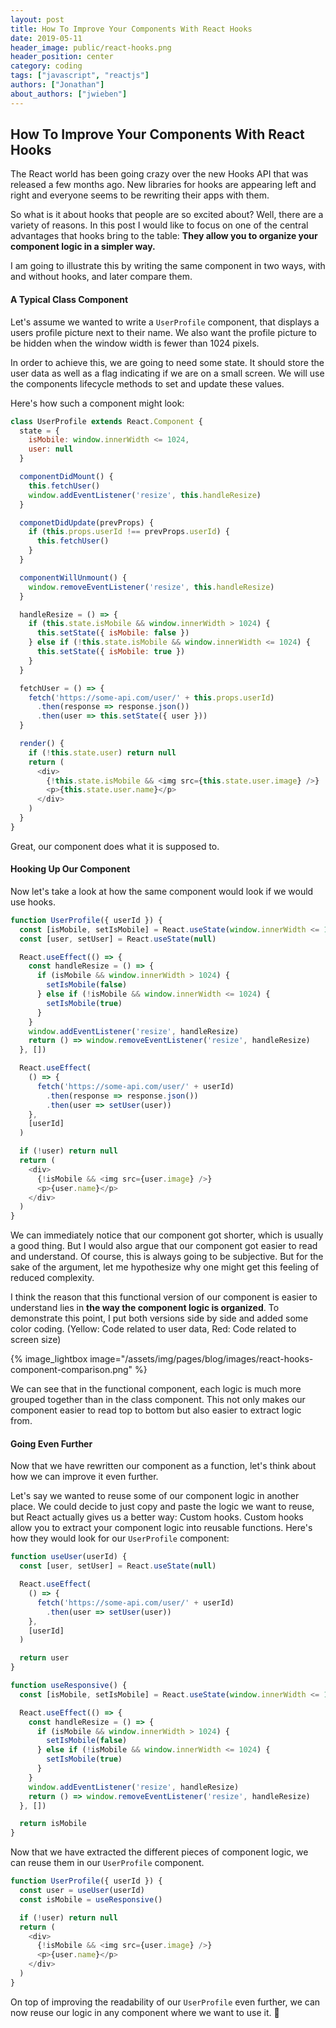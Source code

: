 ```yaml
---
layout: post
title: How To Improve Your Components With React Hooks
date: 2019-05-11
header_image: public/react-hooks.png
header_position: center
category: coding
tags: ["javascript", "reactjs"]
authors: ["Jonathan"]
about_authors: ["jwieben"]
---
```


## How To Improve Your Components With React Hooks

The React world has been going crazy over the new Hooks API that was released a few months ago. New libraries for hooks are appearing left and right and everyone seems to be rewriting their apps with them.

So what is it about hooks that people are so excited about? Well, there are a variety of reasons. In this post I would like to focus on one of the central advantages that hooks bring to the table: **They allow you to organize your component logic in a simpler way.**

I am going to illustrate this by writing the same component in two ways, with and without hooks, and later compare them.

#### A Typical Class Component

Let's assume we wanted to write a `UserProfile` component, that displays a users profile picture next to their name. We also want the profile picture to be hidden when the window width is fewer than 1024 pixels.

In order to achieve this, we are going to need some state. It should store the user data as well as a flag indicating if we are on a small screen. We will use the components lifecycle methods to set and update these values.

Here's how such a component might look:

```js
class UserProfile extends React.Component {
  state = {
    isMobile: window.innerWidth <= 1024,
    user: null
  }

  componentDidMount() {
    this.fetchUser()
    window.addEventListener('resize', this.handleResize)
  }

  componetDidUpdate(prevProps) {
    if (this.props.userId !== prevProps.userId) {
      this.fetchUser()
    }
  }

  componentWillUnmount() {
    window.removeEventListener('resize', this.handleResize)
  }

  handleResize = () => {
    if (this.state.isMobile && window.innerWidth > 1024) {
      this.setState({ isMobile: false })
    } else if (!this.state.isMobile && window.innerWidth <= 1024) {
      this.setState({ isMobile: true })
    }
  }

  fetchUser = () => {
    fetch('https://some-api.com/user/' + this.props.userId)
      .then(response => response.json())
      .then(user => this.setState({ user }))
  }

  render() {
    if (!this.state.user) return null
    return (
      <div>
        {!this.state.isMobile && <img src={this.state.user.image} />}
        <p>{this.state.user.name}</p>
      </div>
    )
  }
}
```

Great, our component does what it is supposed to.

#### Hooking Up Our Component

Now let's take a look at how the same component would look if we would use hooks.

```js
function UserProfile({ userId }) {
  const [isMobile, setIsMobile] = React.useState(window.innerWidth <= 1024)
  const [user, setUser] = React.useState(null)

  React.useEffect(() => {
    const handleResize = () => {
      if (isMobile && window.innerWidth > 1024) {
        setIsMobile(false)
      } else if (!isMobile && window.innerWidth <= 1024) {
        setIsMobile(true)
      }
    }
    window.addEventListener('resize', handleResize)
    return () => window.removeEventListener('resize', handleResize)
  }, [])

  React.useEffect(
    () => {
      fetch('https://some-api.com/user/' + userId)
        .then(response => response.json())
        .then(user => setUser(user))
    },
    [userId]
  )

  if (!user) return null
  return (
    <div>
      {!isMobile && <img src={user.image} />}
      <p>{user.name}</p>
    </div>
  )
}
```

We can immediately notice that our component got shorter, which is usually a good thing. But I would also argue that our component got easier to read and understand. Of course, this is always going to be subjective. But for the sake of the argument, let me hypothesize why one might get this feeling of reduced complexity.

I think the reason that this functional version of our component is easier to understand lies in **the way the component logic is organized**. To demonstrate this point, I put both versions side by side and added some color coding. (Yellow: Code related to user data, Red: Code related to screen size)

{% image_lightbox image="/assets/img/pages/blog/images/react-hooks-component-comparison.png" %}

We can see that in the functional component, each logic is much more grouped together than in the class component. This not only makes our component easier to read top to bottom but also easier to extract logic from.

#### Going Even Further

Now that we have rewritten our component as a function, let's think about how we can improve it even further.

Let's say we wanted to reuse some of our component logic in another place. We could decide to just copy and paste the logic we want to reuse, but React actually gives us a better way: Custom hooks. Custom hooks allow you to extract your component logic into reusable functions. Here's how they would look for our `UserProfile` component:

```js
function useUser(userId) {
  const [user, setUser] = React.useState(null)

  React.useEffect(
    () => {
      fetch('https://some-api.com/user/' + userId)
        .then(user => setUser(user))
    },
    [userId]
  )

  return user
}

function useResponsive() {
  const [isMobile, setIsMobile] = React.useState(window.innerWidth <= 1024)

  React.useEffect(() => {
    const handleResize = () => {
      if (isMobile && window.innerWidth > 1024) {
        setIsMobile(false)
      } else if (!isMobile && window.innerWidth <= 1024) {
        setIsMobile(true)
      }
    }
    window.addEventListener('resize', handleResize)
    return () => window.removeEventListener('resize', handleResize)
  }, [])

  return isMobile
}
```

Now that we have extracted the different pieces of component logic, we can reuse them in our `UserProfile` component.

```js
function UserProfile({ userId }) {
  const user = useUser(userId)
  const isMobile = useResponsive()

  if (!user) return null
  return (
    <div>
      {!isMobile && <img src={user.image} />}
      <p>{user.name}</p>
    </div>
  )
}
```

On top of improving the readability of our `UserProfile` even further, we can now reuse our logic in any component where we want to use it. 🎉
